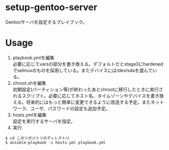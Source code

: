 # setup-gentoo-server
Gentooサーバを設定するプレイブック。
# Usage
1. playbook.ymlを編集<br>
必要に応じてvarsの部分を書き換える。デフォルトだとstage3にhardenedでselinuxのものを採用している。またデバイスには/dev/sdaを選んでいる。
2. chroot.shを編集<br>
初期設定(パーティション等)が終わったあとchrootに移行したときに実行されるスクリプト。必要に応じてホスト名、タイムゾーンやデバイスを書き換える。将来的にはもっと簡単に変更できるように改造する予定。またネットワーク、ユーザ、パスワードの設定も追加予定。
3. hosts.ymlを編集<br>
設定を実行するサーバを指定。
4. 実行<br>
```
$ cd このリポジトリのディレクトリ
$ ansible-playbook -i hosts.yml playbook.yml
```
